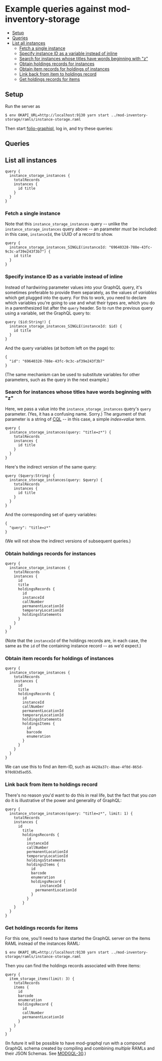 # Example queries against mod-inventory-storage

<!-- md2toc -l 2 example-queries.md -->
* [Setup](#setup)
* [Queries](#queries)
* [List all instances](#list-all-instances)
    * [Fetch a single instance](#fetch-a-single-instance)
    * [Specify instance ID as a variable instead of inline](#specify-instance-id-as-a-variable-instead-of-inline)
    * [Search for instances whose titles have words beginning with "z"](#search-for-instances-whose-titles-have-words-beginning-with-z)
    * [Obtain holdings records for instances](#obtain-holdings-records-for-instances)
    * [Obtain item records for holdings of instances](#obtain-item-records-for-holdings-of-instances)
    * [Link back from item to holdings record](#link-back-from-item-to-holdings-record)
    * [Get holdings records for items](#get-holdings-records-for-items)


## Setup

Run the server as

	$ env OKAPI_URL=http://localhost:9130 yarn start ../mod-inventory-storage/ramls/instance-storage.raml

Then start [folio-graphiql](https://github.com/folio-org/folio-graphiql), log in, and try these queries:


## Queries

## List all instances

	query {
	  instance_storage_instances {
	    totalRecords
	    instances {
	      id title
	    }
	  }
	}

### Fetch a single instance

Note that this `instance_storage_instances` query -- unlike the `instance_storage_instances` query above -- an parameter _must_ be included: in this case, `instanceId`, the UUID of a record to show.

	query {
	  instance_storage_instances_SINGLE(instanceId: "69640328-788e-43fc-9c3c-af39e243f3b7") {
	    id title
	  }
	}

### Specify instance ID as a variable instead of inline

Instead of hardwiring parameter values into your GraphQL query, it's sometimes preferable to provide them separately, as the values of _variables_ which get plugged into the query. For this to work, you need to declare which variables you're going to use and what their types are, which you do in a parenthesized list after the `query` header. So to run the previous query using a variable, set the GraphQL query to:

	query ($id:String!) {
	  instance_storage_instances_SINGLE(instanceId: $id) {
	    id title
	  }
	}

And the query variables (at bottom left on the page) to:

	{
	  "id": "69640328-788e-43fc-9c3c-af39e243f3b7"
	}

(The same mechanism can be used to substitute variables for other parameters, such as the query in the next example.)

### Search for instances whose titles have words beginning with "z"

Here, we pass a value into the `instance_storage_instances` query's `query` parameter. (Yes, it has a confusing name. Sorry.) The argument of that parameter is a string of [CQL](http://zing.z3950.org/cql/intro.html) -- in this case, a simple _index_`=`_value_ term.

	query {
	  instance_storage_instances(query: "title=z*") {
	    totalRecords
	    instances {
	      id title
	    }
	  }
	}

Here's the indirect version of the same query:

	query ($query:String) {
	  instance_storage_instances(query: $query) {
	    totalRecords
	    instances {
	      id title
	    }
	  }
	}

And the corresponding set of query variables:

	{
	  "query": "title=z*"
	}

(We will not show the indirect versions of subsequent queries.)

### Obtain holdings records for instances

	query {
	  instance_storage_instances {
	    totalRecords
	    instances {
	      id
	      title
	      holdingsRecords {
	        id
	        instanceId
	        callNumber
	        permanentLocationId
	        temporaryLocationId
	        holdingsStatements
	      }
	    }
	  }
	}

(Note that the `instanceId` of the holdings records are, in each case, the same as the `id` of the containing instance record -- as we'd expect.)

### Obtain item records for holdings of instances

	query {
	  instance_storage_instances {
	    totalRecords
	    instances {
	      id
	      title
	      holdingsRecords {
	        id
	        instanceId
	        callNumber
	        permanentLocationId
	        temporaryLocationId
	        holdingsStatements
	        holdingsItems {
	          id
	          barcode
	          enumeration
	        }
	      }
	    }
	  }
	}

We can use this to find an item-ID, such as `4428a37c-8bae-4f0d-865d-970d83d5ad55`.

### Link back from item to holdings record

There's no reason you'd want to do this in real life, but the fact that you _can_ do it is illustrative of the power and generality of GraphQL:

	query {
	  instance_storage_instances(query: "title=z*", limit: 1) {
	    totalRecords
	    instances {
	      id
	        title
	        holdingsRecords {
	          id
	          instanceId
	          callNumber
	          permanentLocationId
	          temporaryLocationId
	          holdingsStatements
	          holdingsItems {
	            id
	            barcode
	            enumeration
	            holdingsRecord {
	                instanceId
	              permanentLocationId
	            }
	          }
	        }
	    }
	  }
	}

### Get holdings records for items

For this one, you'll need to have started the GraphQL server on the items RAML instead of the instances RAML:

	$ env OKAPI_URL=http://localhost:9130 yarn start ../mod-inventory-storage/ramls/instance-storage.raml

Then you can find the holdings records associated with three items:

	query {
	  item_storage_items(limit: 3) {
	    totalRecords
	    items {
	      id
	      barcode
	      enumeration
	      holdingsRecord {
	        id
	        callNumber
	        permanentLocationId
	      }
	    }
	  }
	}

(In future it will be possible to have mod-graphql run with a compound GraphQL schema created by compiling and combining _multiple_ RAMLs and their JSON Schemas. See [MODGQL-30](https://issues.folio.org/browse/MODGQL-30).)

